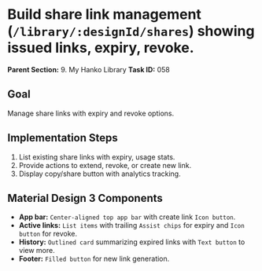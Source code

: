 # Build share link management (`/library/:designId/shares`) showing issued links, expiry, revoke.

**Parent Section:** 9. My Hanko Library
**Task ID:** 058

## Goal
Manage share links with expiry and revoke options.

## Implementation Steps
1. List existing share links with expiry, usage stats.
2. Provide actions to extend, revoke, or create new link.
3. Display copy/share button with analytics tracking.

## Material Design 3 Components
- **App bar:** `Center-aligned top app bar` with create link `Icon button`.
- **Active links:** `List items` with trailing `Assist chips` for expiry and `Icon button` for revoke.
- **History:** `Outlined card` summarizing expired links with `Text button` to view more.
- **Footer:** `Filled button` for new link generation.
